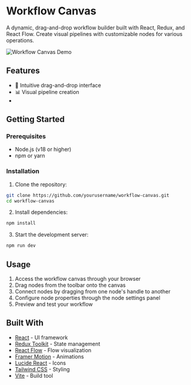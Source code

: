 # Workflow Canvas

A dynamic, drag-and-drop workflow builder built with React, Redux, and React Flow. Create visual pipelines with customizable nodes for various operations.

![Workflow Canvas Demo](https://workflow-canvas.vercel.app/)

## Features

- 🎨 Intuitive drag-and-drop interface
- 📊 Visual pipeline creation
- 
## Getting Started

### Prerequisites

- Node.js (v18 or higher)
- npm or yarn

### Installation

1. Clone the repository:
```bash
git clone https://github.com/yourusername/workflow-canvas.git
cd workflow-canvas
```

2. Install dependencies:
```bash
npm install
```

3. Start the development server:
```bash
npm run dev
```

## Usage

1. Access the workflow canvas through your browser
2. Drag nodes from the toolbar onto the canvas
3. Connect nodes by dragging from one node's handle to another
4. Configure node properties through the node settings panel
5. Preview and test your workflow

## Built With

- [React](https://reactjs.org/) - UI framework
- [Redux Toolkit](https://redux-toolkit.js.org/) - State management
- [React Flow](https://reactflow.dev/) - Flow visualization
- [Framer Motion](https://www.framer.com/motion/) - Animations
- [Lucide React](https://lucide.dev/) - Icons
- [Tailwind CSS](https://tailwindcss.com/) - Styling
- [Vite](https://vitejs.dev/) - Build tool

